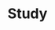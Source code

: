 ---
layout: list    # list 고정이다. _layout 폴더의 list.html을 쓴다는 말인듯?
title: Study # 들어가면 나오는 게시판 제목이다.
slug: study 
# slug는  공식 홈페이지에서는 식별값이라고 한다. 중요.
# 나는 그냥 (게시판 글 dir 이름, _featured_categories에 md파일명 다 맞췄다. 

description: >
  Study and Repeat
sitemap: false
---